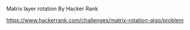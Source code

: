 Matrix layer rotation By Hacker Rank

https://www.hackerrank.com/challenges/matrix-rotation-algo/problem
